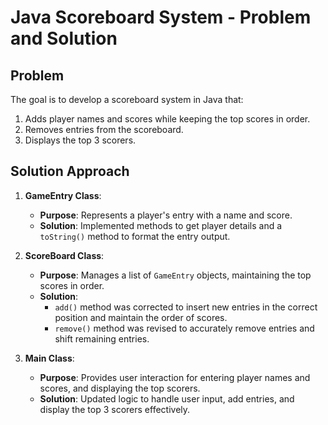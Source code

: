 # Java Scoreboard System - Problem and Solution

## Problem

The goal is to develop a scoreboard system in Java that:

1. Adds player names and scores while keeping the top scores in order.
2. Removes entries from the scoreboard.
3. Displays the top 3 scorers.

## Solution Approach

1. **GameEntry Class**:
   - **Purpose**: Represents a player's entry with a name and score.
   - **Solution**: Implemented methods to get player details and a `toString()` method to format the entry output.

2. **ScoreBoard Class**:
   - **Purpose**: Manages a list of `GameEntry` objects, maintaining the top scores in order.
   - **Solution**: 
     - `add()` method was corrected to insert new entries in the correct position and maintain the order of scores.
     - `remove()` method was revised to accurately remove entries and shift remaining entries.

3. **Main Class**:
   - **Purpose**: Provides user interaction for entering player names and scores, and displaying the top scorers.
   - **Solution**: Updated logic to handle user input, add entries, and display the top 3 scorers effectively.
